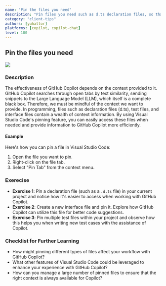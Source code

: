 ```yaml
---
name: "Pin the files you need"
description: "Pin files you need such as d.ts declaration files, so that you can easily find them when GitHub Copilot need them."
category: "client-tips"
authors: [yuhattor] 
platforms: [copilot, copilot-chat]
level: 100
---
```


## Pin the files you need

[<img src="https://img.shields.io/badge/Lv2-Practically_Viable_Pattern-green">](https://github.com/orgs/AI-Native-Development/projects/1/)

### Description

The effectiveness of GitHub Copilot depends on the context provided to it. GitHub Copilot searches through open tabs by text similarity, sending snippets to the Large Language Model (LLM), which itself is a complete black box. Therefore, we must be mindful of the context we want to provide. In programming, files such as declaration files (d.ts), test files, and interface files contain a wealth of context information. By using Visual Studio Code's pinning feature, you can easily access these files when needed and provide information to GitHub Copilot more efficiently.

#### Example

Here's how you can pin a file in Visual Studio Code:

1. Open the file you want to pin.
2. Right-click on the file tab.
3. Select "Pin Tab" from the context menu.

### Exerecise

- **Exercise 1**: Pin a declaration file (such as a `.d.ts` file) in your current project and notice how it's easier to access when working with GitHub Copilot.
- **Exercise 2**: Create a new interface file and pin it. Explore how GitHub Copilot can utilize this file for better code suggestions.
- **Exercise 3**: Pin multiple test files within your project and observe how this helps you when writing new test cases with the assistance of Copilot.

### Checklist for Further Learning

- How might pinning different types of files affect your workflow with GitHub Copilot?
- What other features of Visual Studio Code could be leveraged to enhance your experience with GitHub Copilot?
- How can you manage a large number of pinned files to ensure that the right context is always available for Copilot?